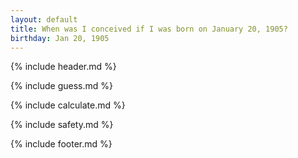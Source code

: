```yaml
---
layout: default
title: When was I conceived if I was born on January 20, 1905?
birthday: Jan 20, 1905
---
```


{% include header.md %}

{% include guess.md %}

{% include calculate.md %}

{% include safety.md %}

{% include footer.md %}



